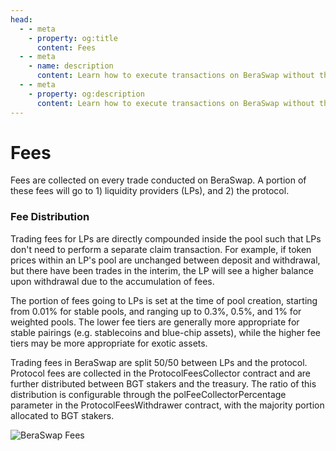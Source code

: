```yaml
---
head:
  - - meta
    - property: og:title
      content: Fees
  - - meta
    - name: description
      content: Learn how to execute transactions on BeraSwap without the need for gas, using EIP-712 off-chain signing and relayer tips.
  - - meta
    - property: og:description
      content: Learn how to execute transactions on BeraSwap without the need for gas, using EIP-712 off-chain signing and relayer tips.
---
```


# Fees

Fees are collected on every trade conducted on BeraSwap. A portion of these fees will go to 1) liquidity providers (LPs), and 2) the protocol.

### Fee Distribution

Trading fees for LPs are directly compounded inside the pool such that LPs don't need to perform a separate claim transaction. For example, if token prices within an LP's pool are unchanged between deposit and withdrawal, but there have been trades in the interim, the LP will see a higher balance upon withdrawal due to the accumulation of fees.

The portion of fees going to LPs is set at the time of pool creation, starting from 0.01% for stable pools, and ranging up to 0.3%, 0.5%, and 1% for weighted pools. The lower fee tiers are generally more appropriate for stable pairings (e.g. stablecoins and blue-chip assets), while the higher fee tiers may be more appropriate for exotic assets.

Trading fees in BeraSwap are split 50/50 between LPs and the protocol. Protocol fees are collected in the ProtocolFeesCollector contract and are further distributed between BGT stakers and the treasury. The ratio of this distribution is configurable through the polFeeCollectorPercentage parameter in the ProtocolFeesWithdrawer contract, with the majority portion allocated to BGT stakers.

![BeraSwap Fees](/assets/swap_fee.png)

